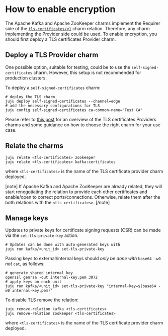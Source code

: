 # How to enable encryption

The Apache Kafka and Apache ZooKeeper charms implement the Requirer side of the [`tls-certificates/v1`](https://github.com/canonical/charm-relation-interfaces/blob/main/interfaces/tls_certificates/v1/README.md) charm relation. Therefore, any charm implementing the Provider side could be used.
To enable encryption, you should first deploy a TLS certificates Provider charm. 

## Deploy a TLS Provider charm

One possible option, suitable for testing, could be to use the `self-signed-certificates` charm.
However, this setup is not recommended for production clusters. 

To deploy a `self-signed-certificates` charm:

```shell
# deploy the TLS charm
juju deploy self-signed-certificates --channel=edge
# add the necessary configurations for TLS
juju config self-signed-certificates ca-common-name="Test CA"
```

Please refer to [this post](https://charmhub.io/topics/security-with-x-509-certificates) for an overview of the TLS certificates Providers charms and some guidance on how to choose the right charm for your use case. 

## Relate the charms

```
juju relate <tls-certificates> zookeeper
juju relate <tls-certificates> kafka:certificates
```

where `<tls-certificates>` is the name of the TLS certificate provider charm deployed.

[note]
If Apache Kafka and Apache ZooKeeper are already related, they will start renegotiating the relation to provide each other certificates and enable/open to correct ports/connections. Otherwise, relate them after the both relations with the `<tls-certificates>`.
[/note]

## Manage keys

Updates to private keys for certificate signing requests (CSR) can be made via the `set-tls-private-key` action.
```shell
# Updates can be done with auto-generated keys with
juju run kafka/<unit_id> set-tls-private-key
```

Passing keys to external/internal keys should *only be done with* `base64 -w0` *not* `cat`, as follows:

```shell
# generate shared internal key
openssl genrsa -out internal-key.pem 3072
# apply keys on each unit
juju run kafka/<unit_id> set-tls-private-key "internal-key=$(base64 -w0 internal-key.pem)"
```

To disable TLS remove the relation:

```shell
juju remove-relation kafka <tls-certificates>
juju remove-relation zookeeper <tls-certificates>
```

where `<tls-certificates>` is the name of the TLS certificate provider charm deployed.